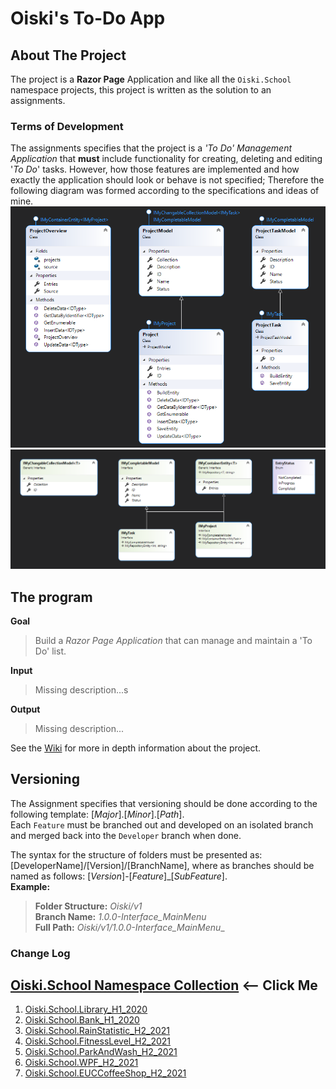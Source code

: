 ﻿# Oiski's To-Do App

## About The Project
The project is a **Razor Page** Application and like all the `Oiski.School` namespace projects, this project is written as the solution to an assignments.

### Terms of Development
The assignments specifies that the project is a _'To Do' Management Application_ that **must** include functionality for
creating, deleting and editing '_To Do_' tasks.
However, how those features are implemented and how exactly the application should look or behave is not specified;
Therefore the following diagram was formed according to the specifications and ideas of mine.
![ToDo_H2_2021_Diagram_Part1](https://github.com/Mike-Mortensen-Portfolio/Oiski.School.ToDo_H2_2021/blob/Developer/Oiski.School.ToDo_H2_2021_Diagram_Part1.png)
![ToDo_H2_2021_Diagram_Part2](https://github.com/Mike-Mortensen-Portfolio/Oiski.School.ToDo_H2_2021/blob/Developer/Oiski.School.ToDo_H2_2021_Diagram_Part2.png)


## The program
**Goal**
> Build a _Razor Page Application_ that can manage and maintain a 'To Do' list.

**Input**
> Missing description...s

**Output**
> Missing description...

See the [Wiki](https://github.com/Mike-Mortensen-Portfolio/Oiski.School.ToDo_H2_2021/wiki) for more in depth information about the project.

## Versioning
The Assignment specifies that versioning should be done according to the following template: [_Major_].[_Minor_].[_Path_].\
Each `Feature` must be branched out and developed on an isolated branch and merged back into the `Developer` branch when done.

The syntax for the structure of folders must be presented as: [DeveloperName]/[Version]/[BranchName], where as branches should be named as follows: [*Version*]-[*Feature*]_[*SubFeature*].\
**Example:**
>**Folder Structure:** _Oiski/v1_ \
>**Branch Name:** _1.0.0-Interface_MainMenu_ \
>**Full Path:** _Oiski/v1/1.0.0-Interface_MainMenu__

### Change Log

## [Oiski.School Namespace Collection](https://github.com/Mike-Mortensen-Portfolio) <-- Click Me
1. [Oiski.School.Library_H1_2020](https://github.com/ZhakalenDk/Oiski.School.Library_H1_2020)
2. [Oiski.School.Bank_H1_2020](https://github.com/ZhakalenDk/Oiski.School.Bank_H1_2020)
3. [Oiski.School.RainStatistic_H2_2021](https://github.com/ZhakalenDk/Oiski.School.RainStatistic_H2_2021)
4. [Oiski.School.FitnessLevel_H2_2021](https://github.com/ZhakalenDk/Oiski.School.FitnessLevel_H2_2021)
5. [Oiski.School.ParkAndWash_H2_2021](https://github.com/Mike-Mortensen-Portfolio/Oiski.School.ParkAndWash_H2_2021)
6. [Oiski.School.WPF_H2_2021](https://github.com/Mike-Mortensen-Portfolio/Oiski.School.WPF_H2_2021)
7. [Oiski.School.EUCCoffeeShop_H2_2021](https://github.com/Mike-Mortensen-Portfolio/Oiski.School.EUCCoffeeShop_H2_2021)
